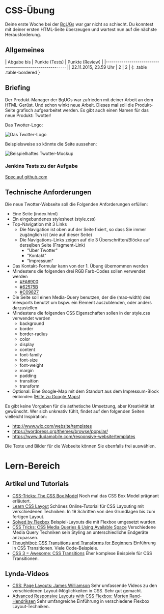 # CSS-Übung
Deine erste Woche bei der <abbr title="Bazinga! gUGs">BgUGs</abbr> war gar nicht so schlecht.
Du konntest mit deiner ersten HTML-Seite überzeugen und wartest nun auf die nächste Herausforderung.

## Allgemeines

| Abgabe bis            | Punkte (Tests) | Punkte (Review) |
|----------------------------------------------------------|
| 22.11.2015, 23.59 Uhr | 2              | 2               |
{: .table .table-bordered }

## Briefing
Der Produkt-Manager der BgUGs war zufrieden mit deiner Arbeit an dem HTML-Gerüst. Und schon winkt
neue Arbeit. Dieses mal soll die Produkt-Seite grafisch aufgearbeitet werden. Es gibt auch einen
Namen für das neue Produkt: Twotter!

Das Twotter-Logo:

![Das Twotter-Logo](exercises/css/twotter-logo.png)

Beispielsweise so könnte die Seite aussehen:

![Beispielhaftes Twotter-Mockup](exercises/css/twotter-mockup.png)

### Jenkins Tests zu der Aufgabe
[Spec auf github.com](https://github.com/HTW-Webtech/ai-webtech-functional-tests/blob/master/spec/exercises/exercise_2_spec.rb)

## Technische Anforderungen
Die neue Twotter-Webseite soll die Folgenden Anforderungen erfüllen:

* Eine Seite (index.html)
* Ein eingebundenes stylesheet (style.css)
* Top-Navigation mit 3 Links
  * Die Navigation ist oben auf der Seite fixiert, so dass Sie immer zugänglich ist (wie auf dieser Seite)
  * Die Navigations-Links zeigen auf die 3 Überschriften/Blöcke auf derselben Seite (Fragment-Link)
    * "Über Twotter"
    * "Kontakt"
    * "Impressum"
* Das Kontakt-Formular kann von der 1. Übung übernommen werden
* Mindestens die folgenden drei RGB Farb-Codes sollen verwendet werden
  * [#FA6900](http://www.colourlovers.com/color/FA6900)
  * [#62575B](http://www.colourlovers.com/color/62575B)
  * [#C09827](http://www.colourlovers.com/color/C09827)
* Die Seite soll einen Media-Query benutzen, der die (max-width) des Viewports benutzt um bspw. ein Element auszublenden, oder anders darzustellen
* Mindestens die folgenden CSS Eigenschaften sollen in der style.css verwendet werden
  * background
  * border
  * border-radius
  * color
  * display
  * content
  * font-family
  * font-size
  * font-weight
  * margin
  * padding
  * transition
  * transform
* Optional: Eine Google-Map mit dem Standort aus dem Impressum-Block einbinden ([Hilfe zu Google Maps](https://developers.google.com/maps/documentation/embed/))

Es gibt keine Vorgaben für die ästhetische Umsetzung, aber Kreativität ist gewünscht. Wer sich unkreativ fühlt, findet
auf den folgenden Seiten vielleicht Inspiration:

* <http://www.wix.com/website/templates>
* <https://wordpress.org/themes/browse/popular/>
* <https://www.dudamobile.com/responsive-website/templates>

Die Texte und Bilder für die Webseite können Sie ebenfalls frei auswählen.

# Lern-Bereich

## Artikel und Tutorials
* [CSS-Tricks: The CSS Box Model](https://css-tricks.com/the-css-box-model)
  Noch mal das CSS Box Model prägnant erläutert.
* [Learn CSS Layout](http://learnlayout.com/)
  Schönes Online-Tutorial für CSS Layouting mit verschiedenen Techniken. In 19 Schritten
  von den Grundlagen bis zum fertigen Layout.
* [Solved by Flexbox](http://philipwalton.github.io/solved-by-flexbox/)
  Beispiel-Layouts die mit Flexbox umgesetzt wurden.
* [CSS Tricks: CSS Media Queries & Using Available Space](https://css-tricks.com/css-media-queries)
  Verschiedene Media Query Techniken sein Styling an unterschiedliche Endgeräte anzupassen.
* [Thoughtbot: CSS Transitions and Transforms for Beginners](https://robots.thoughtbot.com/transitions-and-transforms)
  Einführung in CSS Transitionen. Viele Code-Beispiele.
* [CSS 3 = Awesome: CSS Transitions](http://css3.bradshawenterprises.com/transitions/)
  Eher komplexe Beispiele für CSS Transitionen.

## Lynda-Videos
* [CSS: Page Layouts: James Williamson](http://www.lynda.com/Web-Interactive-CSS-training/CSS-Page-Layouts/86003-2.html)
  Sehr umfassende Videos zu den verschiedenen Layout-Möglichkeiten in CSS. Sehr gut gemacht.
* [Advanced Responsive Layouts with CSS Flexbox: Morten Rand-Hendriksen](http://www.lynda.com/CSS-tutorials/Advanced-Responsive-Layouts-CSS-Flexbox/383780-2.html)
  Sehr umfangreiche Einführung in verschiedene Flexbox Layout-Techniken.
